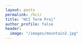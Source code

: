 ```yaml
---
layout: posts
permalink: /hci/
title: "HCI Term Proj"
author_profile: false
header: 
  image: "/images/mountain2.jpg"
---
```

